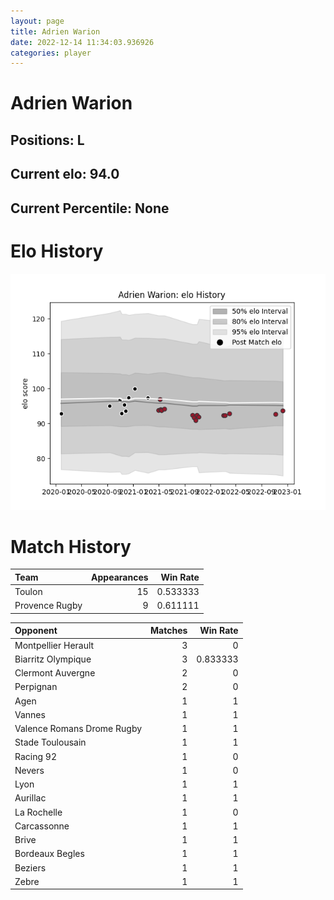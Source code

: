 ```yaml
---  
layout: page  
title: Adrien Warion  
date: 2022-12-14 11:34:03.936926  
categories: player  
---
```

# Adrien Warion

## Positions: L

## Current elo: 94.0

## Current Percentile: None

# Elo History


![elo history](history_AdrienWarion.png)
# Match History


| Team           |   Appearances |   Win Rate |
|:---------------|--------------:|-----------:|
| Toulon         |            15 |   0.533333 |
| Provence Rugby |             9 |   0.611111 |

| Opponent                   |   Matches |   Win Rate |
|:---------------------------|----------:|-----------:|
| Montpellier Herault        |         3 |   0        |
| Biarritz Olympique         |         3 |   0.833333 |
| Clermont Auvergne          |         2 |   0        |
| Perpignan                  |         2 |   0        |
| Agen                       |         1 |   1        |
| Vannes                     |         1 |   1        |
| Valence Romans Drome Rugby |         1 |   1        |
| Stade Toulousain           |         1 |   1        |
| Racing 92                  |         1 |   0        |
| Nevers                     |         1 |   0        |
| Lyon                       |         1 |   1        |
| Aurillac                   |         1 |   1        |
| La Rochelle                |         1 |   0        |
| Carcassonne                |         1 |   1        |
| Brive                      |         1 |   1        |
| Bordeaux Begles            |         1 |   1        |
| Beziers                    |         1 |   1        |
| Zebre                      |         1 |   1        |
